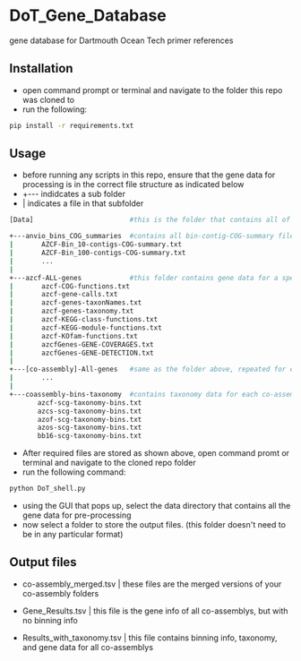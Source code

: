 
# DoT_Gene_Database
gene database for Dartmouth Ocean Tech primer references

## Installation

 - open command prompt or terminal and navigate to the folder this repo was cloned to
 - run the following:
```bash
pip install -r requirements.txt
```
## Usage 

 - before running any scripts in this repo, ensure that the gene data for processing is in the correct file structure as indicated below
 - +--- indidcates a sub folder
 - | indicates a file in that subfolder
 ```bash
[Data]                        #this is the folder that contains all of the following data

+---anvio_bins_COG_summaries  #contains all bin-contig-COG-summary files
|       AZCF-Bin_10-contigs-COG-summary.txt     
|       AZCF-Bin_100-contigs-COG-summary.txt
|       ...
|
+---azcf-ALL-genes            #this folder contains gene data for a specific co-assembly
|       azcf-COG-functions.txt
|       azcf-gene-calls.txt
|       azcf-genes-taxonNames.txt
|       azcf-genes-taxonomy.txt
|       azcf-KEGG-class-functions.txt
|       azcf-KEGG-module-functions.txt
|       azcf-KOfam-functions.txt
|       azcfGenes-GENE-COVERAGES.txt
|       azcfGenes-GENE-DETECTION.txt
|
+---[co-assembly]-All-genes   #same as the folder above, repeated for each co-assembly
|       ...
|
+---coassembly-bins-taxonomy  #contains taxonomy data for each co-assembly (in this case 5)
        azcf-scg-taxonomy-bins.txt
        azcs-scg-taxonomy-bins.txt
        azof-scg-taxonomy-bins.txt
        azos-scg-taxonomy-bins.txt
        bb16-scg-taxonomy-bins.txt
```

- After required files are stored as shown above, open command promt or terminal and navigate to the cloned repo folder
- run the following command:
```bash
python DoT_shell.py
```
- using the GUI that pops up, select the data directory that contains all the gene data for pre-processing
- now select a folder to store the output files. (this folder doesn't need to be in any particular format)

## Output files
- co-assembly_merged.tsv    | these files are the merged versions of your co-assembly folders
- Gene_Results.tsv          | this file is the gene info of all co-assemblys, but with no binning info

- Results_with_taxonomy.tsv | this file contains binning info, taxonomy, and gene data for all co-assemblys
 

